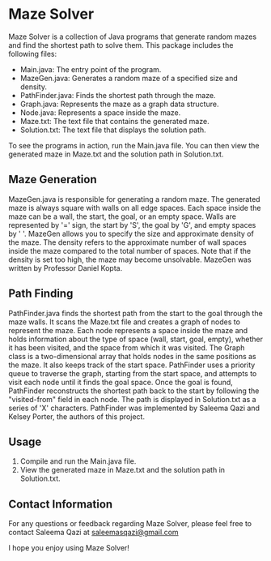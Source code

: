 # Maze Solver

Maze Solver is a collection of Java programs that generate random mazes and find the shortest path to solve them. This package includes the following files:

- Main.java: The entry point of the program.
- MazeGen.java: Generates a random maze of a specified size and density.
- PathFinder.java: Finds the shortest path through the maze.
- Graph.java: Represents the maze as a graph data structure.
- Node.java: Represents a space inside the maze.
- Maze.txt: The text file that contains the generated maze.
- Solution.txt: The text file that displays the solution path.

To see the programs in action, run the Main.java file. You can then view the generated maze in Maze.txt and the solution path in Solution.txt.

## Maze Generation

MazeGen.java is responsible for generating a random maze. The generated maze is always square with walls on all edge spaces. Each space inside the maze can be a wall, the start, the goal, or an empty space. Walls are represented by '=' sign, the start by 'S', the goal by 'G', and empty spaces by ' '. MazeGen allows you to specify the size and approximate density of the maze. The density refers to the approximate number of wall spaces inside the maze compared to the total number of spaces. Note that if the density is set too high, the maze may become unsolvable. MazeGen was written by Professor Daniel Kopta.

## Path Finding

PathFinder.java finds the shortest path from the start to the goal through the maze walls. It scans the Maze.txt file and creates a graph of nodes to represent the maze. Each node represents a space inside the maze and holds information about the type of space (wall, start, goal, empty), whether it has been visited, and the space from which it was visited. The Graph class is a two-dimensional array that holds nodes in the same positions as the maze. It also keeps track of the start space. PathFinder uses a priority queue to traverse the graph, starting from the start space, and attempts to visit each node until it finds the goal space. Once the goal is found, PathFinder reconstructs the shortest path back to the start by following the "visited-from" field in each node. The path is displayed in Solution.txt as a series of 'X' characters. PathFinder was implemented by Saleema Qazi and Kelsey Porter, the authors of this project.

## Usage

1. Compile and run the Main.java file.
2. View the generated maze in Maze.txt and the solution path in Solution.txt.

## Contact Information

For any questions or feedback regarding Maze Solver, please feel free to contact Saleema Qazi at saleemasqazi@gmail.com

I hope you enjoy using Maze Solver!

